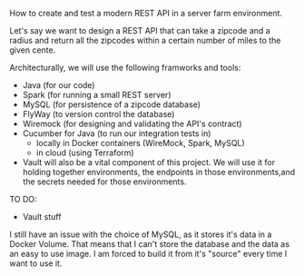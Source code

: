 How to create and test a modern REST API in a server farm environment.

Let's say we want to design a REST API that can take a zipcode and a radius and return all the zipcodes within a certain number of miles to the given cente.

Architecturally, we will use the following framworks and tools:

- Java (for our code)
- Spark (for running a small REST server)
- MySQL (for persistence of a zipcode database)
- FlyWay (to version control the database)
- Wiremock (for designing and validating the API's contract)
- Cucumber for Java (to run our integration tests in)
    - locally in Docker containers (WireMock, Spark, MySQL)
    - in cloud (using Terraform)
- Vault will also be a vital component of this project.  We will use it for holding together environments, the endpoints in those environments,and the secrets needed for those environments.


TO DO:

- Vault stuff

I still have an issue with the choice of MySQL, as it stores it's data in a Docker Volume.  That means that I can't store the database and the data as an easy to use image.  I am forced to build it from it's "source" every time I want to use it.